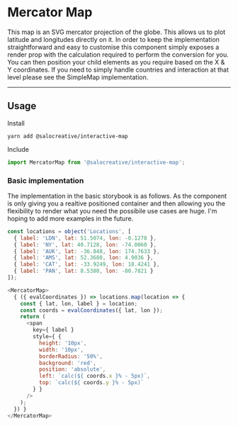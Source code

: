 # Mercator Map

This map is an SVG mercator projection of the globe. This allows us to plot latitude and longitudes directly on it. In order to keep the implementation straightforward and easy to customise this component simply exposes a render prop with the calculation required to perform the conversion for you. You can then position your child elements as you require based on the X & Y coordinates. If you need to simply handle countries and interaction at that level please see the SimpleMap implementation.

-------

## Usage

Install
```
yarn add @salocreative/interactive-map
```

Include
```javascript
import MercatorMap from '@salocreative/interactive-map';
```

### Basic implementation

The implementation in the basic storybook is as follows. As the component is only giving you a realtive positioned container and then allowing you the flexibility to render what you need the possibile use cases are huge. I'm hoping to add more examples in the future.

```javascript
const locations = object('Locations', [
  { label: 'LDN', lat: 51.5074, lon: -0.1278 },
  { label: 'NY', lat: 40.7128, lon: -74.0060 },
  { label: 'AUK', lat: -36.848, lon: 174.7633 },
  { label: 'AMS', lat: 52.3680, lon: 4.9036 },
  { label: 'CAT', lat: -33.9249, lon: 18.4241 },
  { label: 'PAN', lat: 8.5380, lon: -80.7821 }
]);
```

```javascript
<MercatorMap>
  { ({ evalCoordinates }) => locations.map(location => {
    const { lat, lon, label } = location;
    const coords = evalCoordinates({ lat, lon });
    return (
      <span
        key={ label }
        style={ {
          height: '10px',
          width: '10px',
          borderRadius: '50%',
          background: 'red',
          position: 'absolute',
          left: `calc(${ coords.x }% - 5px)`,
          top: `calc(${ coords.y }% - 5px)`
        } }
      />
    );
  }) }
</MercatorMap>
```